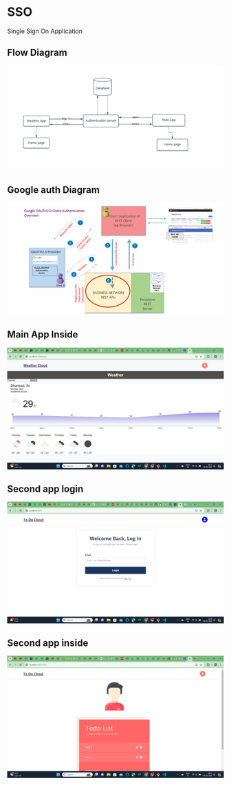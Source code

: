 # SSO
Single Sign On Application
<h2>Flow Diagram</h1>
<img src="/Images/Flow_Diagram.png"/>
<h2>Google auth Diagram</h2>
<img src="/Images/gauth.png"/>
<h2>Main App Inside</h2>
<img src="/Images/Screenshot_307.png"/>
<h2>Second app login </h2>
<img src="/Images/Screenshot_309.png"/>
<h2>Second app inside</h2>
<img src="/Images/Screenshot_308.png"/>
